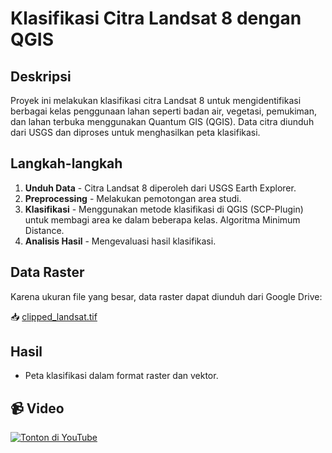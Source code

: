 # Klasifikasi Citra Landsat 8 dengan QGIS

## Deskripsi
Proyek ini melakukan klasifikasi citra Landsat 8 untuk mengidentifikasi berbagai kelas penggunaan lahan seperti badan air, vegetasi, pemukiman, dan lahan terbuka menggunakan Quantum GIS (QGIS). Data citra diunduh dari USGS dan diproses untuk menghasilkan peta klasifikasi.

## Langkah-langkah
1. **Unduh Data** - Citra Landsat 8 diperoleh dari USGS Earth Explorer.
2. **Preprocessing** - Melakukan pemotongan area studi.
3. **Klasifikasi** - Menggunakan metode klasifikasi di QGIS (SCP-Plugin) untuk membagi area ke dalam beberapa kelas. Algoritma Minimum Distance.
4. **Analisis Hasil** - Mengevaluasi hasil klasifikasi.

## Data Raster
Karena ukuran file yang besar, data raster dapat diunduh dari Google Drive:

📥 [clipped_landsat.tif](https://drive.google.com/file/d/1jACIEIdI0-crveHz-7mDBw2VR-ESx-2g/view?usp=sharing)

## Hasil
- Peta klasifikasi dalam format raster dan vektor.

## 📹 Video
[![Tonton di YouTube](https://img.youtube.com/vi/QQjrBBhSGtA/0.jpg)](https://www.youtube.com/watch?v=QQjrBBhSGtA)
